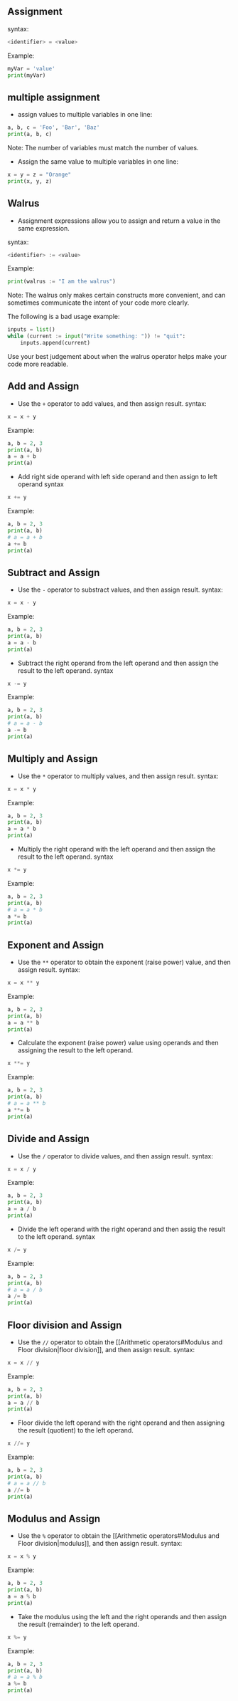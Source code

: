 ## Assignment
syntax:
```Python
<identifier> = <value>
```

Example:
```Python
myVar = 'value'
print(myVar)
```
## multiple assignment
- assign values to multiple variables in one line:
```Python
a, b, c = 'Foo', 'Bar', 'Baz'
print(a, b, c)
```
Note: The number of variables must match the number of values.

- Assign the same value to multiple variables in one line:
```Python
x = y = z = "Orange"
print(x, y, z)
```
## Walrus
- Assignment expressions allow you to assign and return a value in the same expression.

syntax:
```Python
<identifier> := <value>
```

Example:
```Python
print(walrus := "I am the walrus")
```
Note: The walrus only makes certain constructs more convenient, and can sometimes communicate the intent of your code more clearly.

The following is a bad usage example:
```Python
inputs = list()
while (current := input("Write something: ")) != "quit":
    inputs.append(current)
```
Use your best judgement about when the walrus operator helps make your code more readable.
## Add and Assign

- Use the `+` operator to add values, and then assign result.
syntax:
```Python
x = x + y
```

Example:
```Python
a, b = 2, 3
print(a, b)
a = a + b
print(a)
```

- Add right side operand with left side operand and then assign to left operand
syntax
```Python
x += y
```

Example:
```Python
a, b = 2, 3
print(a, b)
# a = a + b
a += b
print(a)
```

## Subtract and Assign
- Use the `-` operator to substract values, and then assign result.
syntax:
```Python
x = x - y
```

Example:
```Python
a, b = 2, 3
print(a, b)
a = a - b
print(a)
```

- Subtract the right operand from the left operand and then assign the result to the left operand.
syntax
```Python
x -= y
```

Example:
```Python
a, b = 2, 3
print(a, b)
# a = a - b
a -= b
print(a)
```

## Multiply and Assign
- Use the `*` operator to multiply values, and then assign result.
syntax:
```Python
x = x * y
```

Example:
```Python
a, b = 2, 3
print(a, b)
a = a * b
print(a)
```

* Multiply the right operand with the left operand and then assign the result to the left operand.
syntax
```Python
x *= y
```

Example:
```Python
a, b = 2, 3
print(a, b)
# a = a * b
a *= b
print(a)
```

## Exponent and Assign
- Use the `**` operator to obtain the exponent (raise power) value, and then assign result.
syntax:
```Python
x = x ** y
```

Example:
```Python
a, b = 2, 3
print(a, b)
a = a ** b
print(a)
```

- Calculate the exponent (raise power) value using operands and then assigning the result to the left operand.
```Python
x **= y
```

Example:
```Python
a, b = 2, 3
print(a, b)
# a = a ** b
a **= b
print(a)
```

## Divide and Assign
- Use the `/` operator to divide values, and then assign result.
syntax:
```Python
x = x / y
```

Example:
```Python
a, b = 2, 3
print(a, b)
a = a / b
print(a)
```

- Divide the left operand with the right operand and then assig the result to the left operand.
syntax
```Python
x /= y
```

Example:
```Python
a, b = 2, 3
print(a, b)
# a = a / b
a /= b
print(a)
```

## Floor division and Assign
- Use the `//` operator to obtain the [[Arithmetic operators#Modulus and Floor division|floor division]], and then assign result.
syntax:
```Python
x = x // y
```

Example:
```Python
a, b = 2, 3
print(a, b)
a = a // b
print(a)
```

- Floor divide the left operand with the right operand and then assigning the result (quotient) to the left operand.
```Python
x //= y
```

Example:
```Python
a, b = 2, 3
print(a, b)
# a = a // b
a //= b
print(a)
```
## Modulus and Assign
- Use the `%` operator to obtain the [[Arithmetic operators#Modulus and Floor division|modulus]], and then assign result.
syntax:
```Python
x = x % y
```

Example:
```Python
a, b = 2, 3
print(a, b)
a = a % b
print(a)
```

- Take the modulus using the left and the right operands and then assign the result (remainder) to the left operand.
```Python
x %= y
```

Example:
```Python
a, b = 2, 3
print(a, b)
# a = a % b
a %= b
print(a)
```